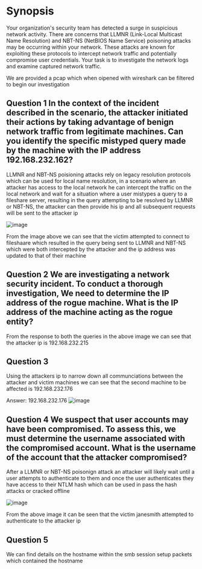 # Synopsis 
Your organization's security team has detected a surge in suspicious network activity. There are concerns that LLMNR (Link-Local Multicast Name Resolution) and NBT-NS (NetBIOS Name Service) poisoning attacks may be occurring within your network. These attacks are known for exploiting these protocols to intercept network traffic and potentially compromise user credentials. Your task is to investigate the network logs and examine captured network traffic.


We are provided a pcap which when oipened with wireshark can be filtered to begin our investigation 

## Question 1 In the context of the incident described in the scenario, the attacker initiated their actions by taking advantage of benign network traffic from legitimate machines. Can you identify the specific mistyped query made by the machine with the IP address 192.168.232.162?

LLMNR and NBT-NS poisioning attacks rely on legacy resolution protocols which can be used for local name resolution, in a scenario where an attacker has access to the local network he can intercept the traffic
on the local network and wait for a situation where a user mistypes a query to a fileshare server, resulting in the query attempting to be resolved by LLMNR or NBT-NS, the attacker can then provide his ip and all subsequent requests will be 
sent to the attacker ip

![image](https://github.com/user-attachments/assets/f445cf3a-59ca-4dd1-b533-76dfb545e1cf)

From the image above we can see that the victim attempted to connect to fileshaare which resulted in the query being sent to LLMNR and NBT-NS which were both intercepted by the attacker and the ip address was updated to that of their machine

## Question 2 We are investigating a network security incident. To conduct a thorough investigation, We need to determine the IP address of the rogue machine. What is the IP address of the machine acting as the rogue entity?
From the response to both the queries in the above image we can see that the attacker ip is 192.168.232.215 

## Question 3

Using the attackers ip to narrow down all communciations between the attacker and victim machines we can see that the second machine to be affected is
192.168.232.176

Answer: 192.168.232.176
![image](https://github.com/user-attachments/assets/c9af76bb-36df-4dae-b990-db1a30ae67e3)

## Question 4 We suspect that user accounts may have been compromised. To assess this, we must determine the username associated with the compromised account. What is the username of the account that the attacker compromised?

After a LLMNR or NBT-NS poisonign attack an attacker will likely wait until a user attempts to authenticate to them and once the user authenticates they have access to their NTLM hash which can be used in pass the hash attacks or cracked offline

![image](https://github.com/user-attachments/assets/ff47f835-15a1-4f9e-8917-90fb136be302)

From the above image it can be seen that the victim janesmith attempted to authenticate to the attacker ip 

## Question 5 
We can find details on the hostname within the smb session setup packets which contained the hostname 



